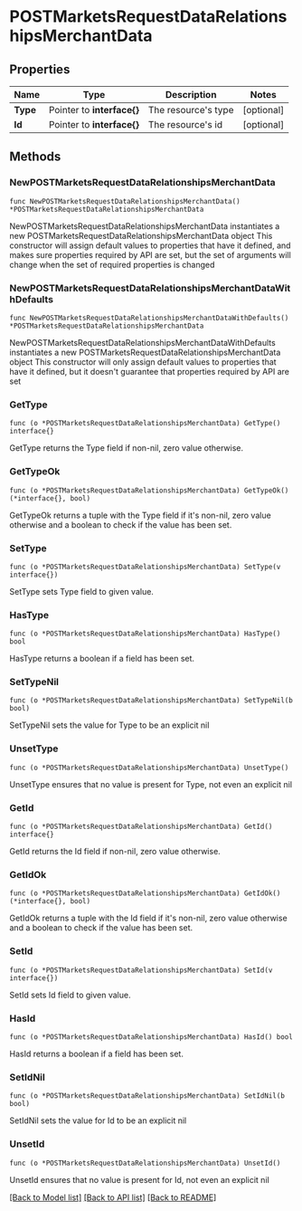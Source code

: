# POSTMarketsRequestDataRelationshipsMerchantData

## Properties

Name | Type | Description | Notes
------------ | ------------- | ------------- | -------------
**Type** | Pointer to **interface{}** | The resource&#39;s type | [optional] 
**Id** | Pointer to **interface{}** | The resource&#39;s id | [optional] 

## Methods

### NewPOSTMarketsRequestDataRelationshipsMerchantData

`func NewPOSTMarketsRequestDataRelationshipsMerchantData() *POSTMarketsRequestDataRelationshipsMerchantData`

NewPOSTMarketsRequestDataRelationshipsMerchantData instantiates a new POSTMarketsRequestDataRelationshipsMerchantData object
This constructor will assign default values to properties that have it defined,
and makes sure properties required by API are set, but the set of arguments
will change when the set of required properties is changed

### NewPOSTMarketsRequestDataRelationshipsMerchantDataWithDefaults

`func NewPOSTMarketsRequestDataRelationshipsMerchantDataWithDefaults() *POSTMarketsRequestDataRelationshipsMerchantData`

NewPOSTMarketsRequestDataRelationshipsMerchantDataWithDefaults instantiates a new POSTMarketsRequestDataRelationshipsMerchantData object
This constructor will only assign default values to properties that have it defined,
but it doesn't guarantee that properties required by API are set

### GetType

`func (o *POSTMarketsRequestDataRelationshipsMerchantData) GetType() interface{}`

GetType returns the Type field if non-nil, zero value otherwise.

### GetTypeOk

`func (o *POSTMarketsRequestDataRelationshipsMerchantData) GetTypeOk() (*interface{}, bool)`

GetTypeOk returns a tuple with the Type field if it's non-nil, zero value otherwise
and a boolean to check if the value has been set.

### SetType

`func (o *POSTMarketsRequestDataRelationshipsMerchantData) SetType(v interface{})`

SetType sets Type field to given value.

### HasType

`func (o *POSTMarketsRequestDataRelationshipsMerchantData) HasType() bool`

HasType returns a boolean if a field has been set.

### SetTypeNil

`func (o *POSTMarketsRequestDataRelationshipsMerchantData) SetTypeNil(b bool)`

 SetTypeNil sets the value for Type to be an explicit nil

### UnsetType
`func (o *POSTMarketsRequestDataRelationshipsMerchantData) UnsetType()`

UnsetType ensures that no value is present for Type, not even an explicit nil
### GetId

`func (o *POSTMarketsRequestDataRelationshipsMerchantData) GetId() interface{}`

GetId returns the Id field if non-nil, zero value otherwise.

### GetIdOk

`func (o *POSTMarketsRequestDataRelationshipsMerchantData) GetIdOk() (*interface{}, bool)`

GetIdOk returns a tuple with the Id field if it's non-nil, zero value otherwise
and a boolean to check if the value has been set.

### SetId

`func (o *POSTMarketsRequestDataRelationshipsMerchantData) SetId(v interface{})`

SetId sets Id field to given value.

### HasId

`func (o *POSTMarketsRequestDataRelationshipsMerchantData) HasId() bool`

HasId returns a boolean if a field has been set.

### SetIdNil

`func (o *POSTMarketsRequestDataRelationshipsMerchantData) SetIdNil(b bool)`

 SetIdNil sets the value for Id to be an explicit nil

### UnsetId
`func (o *POSTMarketsRequestDataRelationshipsMerchantData) UnsetId()`

UnsetId ensures that no value is present for Id, not even an explicit nil

[[Back to Model list]](../README.md#documentation-for-models) [[Back to API list]](../README.md#documentation-for-api-endpoints) [[Back to README]](../README.md)



